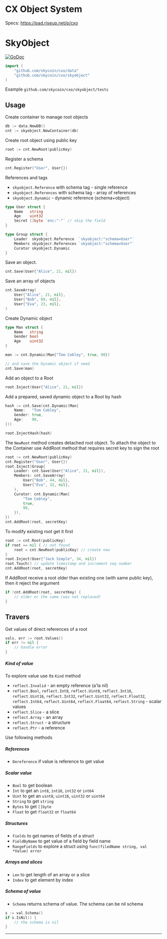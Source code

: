 CX Object System
================

Specs: https://pad.riseup.net/p/cxo

# SkyObject

[![GoDoc](https://godoc.org/github.com/skycoin/cxo/skyobject?status.svg)](https://godoc.org/github.com/skycoin/cxo/skyobject)

```go
import (
    "github.com/skycoin/cxo/data"
    "github.com/skycoin/cxo/skyobject"
)
```

Example `github.com/skycoin/cxo/skyobject/tests`

## Usage

Create container to manage root objects

```go
db := data.NewDB()
cnt := skyobject.NewContainer(db)
```

Create root object using public key

```go
root := cnt.NewRoot(publicKey)
```

Register a schema

```go
cnt.Register("User", User{})
```

References and tags

+ `skyobject.Reference` with schema tag - single reference
+ `skyobject.References` with schema tag - array of references
+ `skyobject.Dynamic` - dynamic reference (schema+object)

```go
type User struct {
    Name   string
    Age    uint32
    Secret []byte `enc:"-"` // skip the field
}

type Group struct {
    Leader  skyobject.Reference  `skyobject:"schema=User"`
    Members skyobjecr.References `skyobject:"schema=User"`
    Curator skyobject.Dynamic
}
```

Save an object.

```go
cnt.Save(User{"Alice", 21, nil})
```

Save an array of objects

```go
cnt.SaveArray(
    User{"Alice", 21, nil},
    User{"Bob", 89, nil},
    User{"Eva", 23, nil},
)
```

Create Dynamic object

```go
type Man struct {
    Name   string
    Gender bool
    Age    uint32
}

man := cnt.Dynamic(Man{"Tom Cobley", true, 98})

// and save the Dynamic object if need
cnt.Save(man)
```

Add an object to a Root

```go
root.Inject(User{"Alice", 21, nil})
```

Add a prepared, saved dynamic object to a Root by hash

```go
hash := cnt.Save(cnt.Dynamic(Man{
    Name:   "Tom Cobley",
    Gender: true,
    Age:    98,
}))

root.InjectHash(hash)
```

The `NewRoot` method creates detached root object. To attach the object to
the Container use AddRoot method that requires secret key to sign the root

```go
root := cnt.NewRoot(publicKey)
cnt.Register("User", User{})
root.Inject(Group{
    Leader: cnt.Save(User{"Alice", 21, nil}),
    Members: cnt.SaveArray(
        User{"Bob", 44, nil},
        User{"Eva", 32, nil},
    ),
    Curator: cnt.Dynamic(Man{
        "Tom Cobley",
        true,
        98,
    }),
})
cnt.AddRoot(root, secretKey)
```

To modify existing root get it first

```go
root := cnt.Root(publicKey)
if root == nil { // not found
    root = cnt.NewRoot(publicKey) // create new
}
root.Inject(User{"Jack Simple", 34, nil})
root.Touch() // update timestamp and increment seq number
cnt.AddRoot(root, secretKey)
```

If AddRoot receive a root older than existing one (with same public key),
then it reject the argument

```go
if !cnt.AddRoot(root, secretKey) {
    // older or the same (was not replaced)
}
```

## Travers

Get values of direct references of a root

```go
vals, err := root.Values()
if err != nil {
    // handle error
}
```

##### Kind of value

To explore value use its `Kind` method

+ `reflect.Invalid` - an empty reference (a'la nil)
+ `reflect.Bool`,
  `reflect.Int8`, `reflect.Uint8`,
  `reflect.Int16`, `reflect.Uint16`,
  `reflect.Int32`, `reflect.Uint32`,
  `reflect.Float32`, `reflect.Int64`,
  `reflect.Uint64`, `reflect.Float64`,
  `reflect.String` - scalar values
+ `reflect.Slice` - a slice
+ `reflect.Array` - an array
+ `reflect.Struct` - a structure
+ `reflect.Ptr` - a reference

Use following methods

##### References

+ `Dereference` if value is reference to get value

##### Scalar value

+ `Bool` to get boolean
+ `Int` to get an `int8`, `int16`, `int32` or `int64`
+ `Uint` to get an `uint8`, `uint16`, `uint32` or `uint64`
+ `String` to get `string`
+ `Bytes` to get `[]byte`
+ `Float` to get `float32` or `float64`

##### Structures

+ `Fields` to get names of fields of a struct
+ `FieldByName` to get value of a field by field name
+ `RangeFields` to explore a struct using
  `func(filedName string, val *Value) error`

##### Arrays and slices

+ `Len` to get length of an array or a slice
+ `Index` to get element by index

##### Schema of value

+ `Schema` returns schema of value. The schema can be nil schema

```go
s := val.Schema()
if s.IsNil() {
    // the schema is nil
}
```
---
